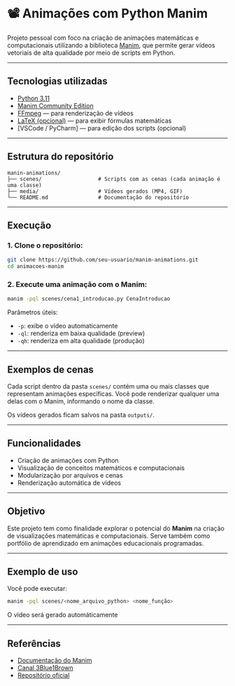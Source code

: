 # 📽 Animações com Python Manim

Projeto pessoal com foco na criação de animações matemáticas e computacionais utilizando a biblioteca [Manim](https://docs.manim.community/), que permite gerar vídeos vetoriais de alta qualidade por meio de scripts em Python.

---

## Tecnologias utilizadas

- [Python 3.11](https://www.python.org/)
- [Manim Community Edition](https://docs.manim.community/)
- [FFmpeg](https://ffmpeg.org/) — para renderização de vídeos
- [LaTeX (opcional)](https://www.latex-project.org/) — para exibir fórmulas matemáticas
- [VSCode / PyCharm] — para edição dos scripts (opcional)

---

## Estrutura do repositório

```plaintext
manin-animations/
├── scenes/                  # Scripts com as cenas (cada animação é uma classe)
├── media/                   # Vídeos gerados (MP4, GIF)
└── README.md                # Documentação do repositório
```

---

## Execução

### 1. Clone o repositório:

```bash
git clone https://github.com/seu-usuario/manim-animations.git
cd animacoes-manim
```

### 2. Execute uma animação com o Manim:

```bash
manim -pql scenes/cena1_introducao.py CenaIntroducao
```

Parâmetros úteis:

- `-p`: exibe o vídeo automaticamente
- `-ql`: renderiza em baixa qualidade (preview)
- `-qh`: renderiza em alta qualidade (produção)

---

## Exemplos de cenas

Cada script dentro da pasta `scenes/` contém uma ou mais classes que representam animações específicas. Você pode renderizar qualquer uma delas com o Manim, informando o nome da classe.

Os vídeos gerados ficam salvos na pasta `outputs/`.

---

## Funcionalidades

* Criação de animações com Python
* Visualização de conceitos matemáticos e computacionais
* Modularização por arquivos e cenas
* Renderização automática de vídeos

---

## Objetivo

Este projeto tem como finalidade explorar o potencial do **Manim** na criação de visualizações matemáticas e computacionais. Serve também como portfólio de aprendizado em animações educacionais programadas.

---

## Exemplo de uso

Você pode executar:

```bash
manim -pql scenes/<nome_arquivo_python> <nome_função>
```

O vídeo será gerado automáticamente

---

##  Referências

- [Documentação do Manim](https://docs.manim.community/)
- [Canal 3Blue1Brown](https://www.youtube.com/c/3blue1brown)
- [Repositório oficial](https://github.com/ManimCommunity/manim)
